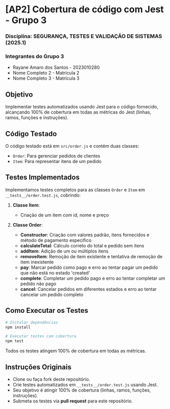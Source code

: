 # [AP2] Cobertura de código com Jest - Grupo 3
### Disciplina: SEGURANÇA, TESTES E VALIDAÇÃO DE SISTEMAS (2025.1)

### Integrantes do Grupo 3
- Rayane Amaro dos Santos - 2023010280
- Nome Completo 2 - Matrícula 2
- Nome Completo 3 - Matrícula 3

## Objetivo
Implementar testes automatizados usando Jest para o código fornecido, alcançando 100% de cobertura em todas as métricas do Jest (linhas, ramos, funções e instruções).

## Código Testado
O código testado está em `src/order.js` e contém duas classes:
- `Order`: Para gerenciar pedidos de clientes
- `Item`: Para representar itens de um pedido

## Testes Implementados
Implementamos testes completos para as classes `Order` e `Item` em `__tests__/order.test.js`, cobrindo:

1. **Classe Item**:
   - Criação de um item com id, nome e preço

2. **Classe Order**:
   - **Constructor**: Criação com valores padrão, itens fornecidos e método de pagamento específico
   - **calculateTotal**: Cálculo correto do total e pedido sem itens
   - **addItem**: Adição de um ou múltiplos itens
   - **removeItem**: Remoção de item existente e tentativa de remoção de item inexistente
   - **pay**: Marcar pedido como pago e erro ao tentar pagar um pedido que não está no estado 'created'
   - **complete**: Completar um pedido pago e erro ao tentar completar um pedido não pago
   - **cancel**: Cancelar pedidos em diferentes estados e erro ao tentar cancelar um pedido completo

## Como Executar os Testes

```bash
# Instalar dependências
npm install

# Executar testes com cobertura
npm test
```

Todos os testes atingem 100% de cobertura em todas as métricas.

## Instruções Originais

- Clone ou faça fork deste repositório.  
- Crie testes automatizados em `__tests__/order.test.js` usando Jest.  
- Seu objetivo é atingir 100% de cobertura (linhas, ramos, funções, instruções).  
- Submeta os testes via **pull request** para este repositório.
